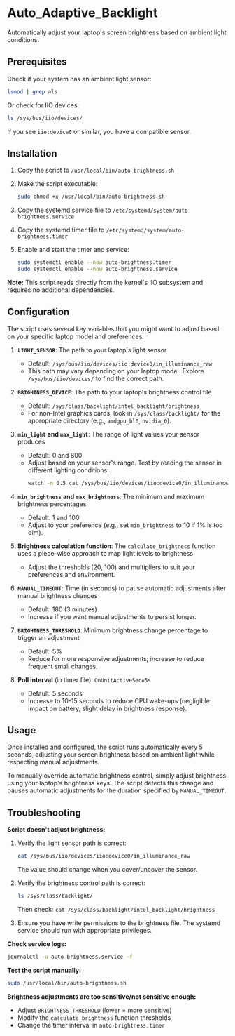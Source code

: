 # Auto_Adaptive_Backlight
Automatically adjust your laptop's screen brightness based on ambient light conditions.

## Prerequisites
Check if your system has an ambient light sensor:
```bash
lsmod | grep als
```

Or check for IIO devices:
```bash
ls /sys/bus/iio/devices/
```

If you see `iio:device0` or similar, you have a compatible sensor.

## Installation

1. Copy the script to `/usr/local/bin/auto-brightness.sh`

2. Make the script executable:
   ```bash
   sudo chmod +x /usr/local/bin/auto-brightness.sh
   ```

3. Copy the systemd service file to `/etc/systemd/system/auto-brightness.service`

4. Copy the systemd timer file to `/etc/systemd/system/auto-brightness.timer`

5. Enable and start the timer and service:
   ```bash
   sudo systemctl enable --now auto-brightness.timer
   sudo systemctl enable --now auto-brightness.service
   ```

**Note:** This script reads directly from the kernel's IIO subsystem and requires no additional dependencies.

## Configuration
The script uses several key variables that you might want to adjust based on your specific laptop model and preferences:

1. **`LIGHT_SENSOR`**: The path to your laptop's light sensor
   - Default: `/sys/bus/iio/devices/iio:device0/in_illuminance_raw`
   - This path may vary depending on your laptop model. Explore `/sys/bus/iio/devices/` to find the correct path.

2. **`BRIGHTNESS_DEVICE`**: The path to your laptop's brightness control file
   - Default: `/sys/class/backlight/intel_backlight/brightness`
   - For non-Intel graphics cards, look in `/sys/class/backlight/` for the appropriate directory (e.g., `amdgpu_bl0`, `nvidia_0`).

3. **`min_light` and `max_light`**: The range of light values your sensor produces
   - Default: 0 and 800
   - Adjust based on your sensor's range. Test by reading the sensor in different lighting conditions:
     ```bash
     watch -n 0.5 cat /sys/bus/iio/devices/iio:device0/in_illuminance_raw
     ```

4. **`min_brightness` and `max_brightness`**: The minimum and maximum brightness percentages
   - Default: 1 and 100
   - Adjust to your preference (e.g., set `min_brightness` to 10 if 1% is too dim).

5. **Brightness calculation function**: The `calculate_brightness` function uses a piece-wise approach to map light levels to brightness
   - Adjust the thresholds (20, 100) and multipliers to suit your preferences and environment.

6. **`MANUAL_TIMEOUT`**: Time (in seconds) to pause automatic adjustments after manual brightness changes
   - Default: 180 (3 minutes)
   - Increase if you want manual adjustments to persist longer.

7. **`BRIGHTNESS_THRESHOLD`**: Minimum brightness change percentage to trigger an adjustment
   - Default: 5%
   - Reduce for more responsive adjustments; increase to reduce frequent small changes.

8. **Poll interval** (in timer file): `OnUnitActiveSec=5s`
   - Default: 5 seconds
   - Increase to 10-15 seconds to reduce CPU wake-ups (negligible impact on battery, slight delay in brightness response).

## Usage
Once installed and configured, the script runs automatically every 5 seconds, adjusting your screen brightness based on ambient light while respecting manual adjustments.

To manually override automatic brightness control, simply adjust brightness using your laptop's brightness keys. The script detects this change and pauses automatic adjustments for the duration specified by `MANUAL_TIMEOUT`.

## Troubleshooting

**Script doesn't adjust brightness:**
1. Verify the light sensor path is correct:
   ```bash
   cat /sys/bus/iio/devices/iio:device0/in_illuminance_raw
   ```
   The value should change when you cover/uncover the sensor.

2. Verify the brightness control path is correct:
   ```bash
   ls /sys/class/backlight/
   ```
   Then check: `cat /sys/class/backlight/intel_backlight/brightness`

3. Ensure you have write permissions to the brightness file. The systemd service should run with appropriate privileges.

**Check service logs:**
```bash
journalctl -u auto-brightness.service -f
```

**Test the script manually:**
```bash
sudo /usr/local/bin/auto-brightness.sh
```

**Brightness adjustments are too sensitive/not sensitive enough:**
- Adjust `BRIGHTNESS_THRESHOLD` (lower = more sensitive)
- Modify the `calculate_brightness` function thresholds
- Change the timer interval in `auto-brightness.timer`
